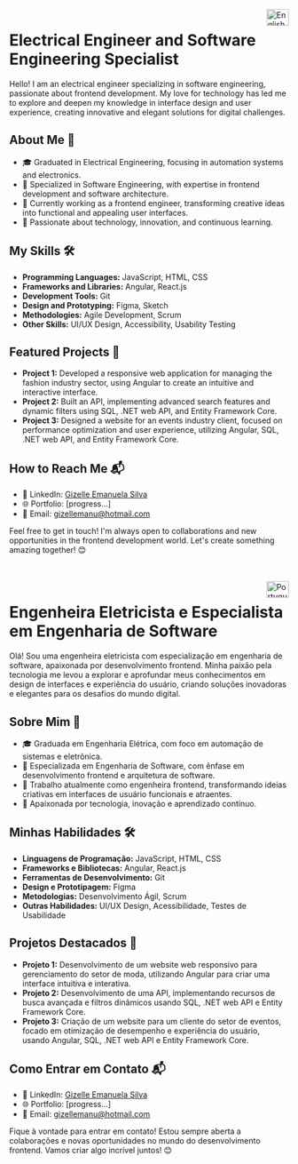 <img align="right" height="30" width="40" src="https://www.svgrepo.com/show/508668/flag-us.svg" alt="English">

# Electrical Engineer and Software Engineering Specialist 
Hello! I am an electrical engineer specializing in software engineering, passionate about frontend development. My love for technology has led me to explore and deepen my knowledge in interface design and user experience, creating innovative and elegant solutions for digital challenges.

## About Me 🚀

- 🎓 Graduated in Electrical Engineering, focusing in automation systems  and electronics.
- 📘 Specialized in Software Engineering, with expertise in frontend development and software architecture.
- 💼 Currently working as a frontend engineer, transforming creative ideas into functional and appealing user interfaces.
- 🌟 Passionate about technology, innovation, and continuous learning.

## My Skills 🛠️

- **Programming Languages:** JavaScript, HTML, CSS
- **Frameworks and Libraries:** Angular,  React.js
- **Development Tools:** Git
- **Design and Prototyping:** Figma, Sketch
- **Methodologies:** Agile Development, Scrum
- **Other Skills:** UI/UX Design, Accessibility, Usability Testing

## Featured Projects 🌟

- **Project 1:** Developed a responsive web application for managing the fashion industry sector, using Angular to create an intuitive and interactive interface.
- **Project 2:** Built an API, implementing advanced search features and dynamic filters using SQL, .NET web API, and Entity Framework Core.
- **Project 3:** Designed a website for an events industry client, focused on performance optimization and user experience, utilizing Angular, SQL, .NET web API, and Entity Framework Core.

## How to Reach Me 📬

- 💼 LinkedIn: [Gizelle Emanuela Silva](https://www.linkedin.com/in/gizelle-emanuela-silva-806384207/)
- 🌐 Portfolio: [progress...]
- 📧 Email: gizellemanu@hotmail.com

Feel free to get in touch! I'm always open to collaborations and new opportunities in the frontend development world. Let's create something amazing together! 😊

<br>
<br>
<img align="right" height="30" width="40" src="https://www.svgrepo.com/show/405433/flag-for-flag-brazil.svg" alt="Portugues">

# Engenheira Eletricista e Especialista em Engenharia de Software
Olá! Sou uma engenheira eletricista com especialização em engenharia de software, apaixonada por desenvolvimento frontend. Minha paixão pela tecnologia me levou a explorar e aprofundar meus conhecimentos em design de interfaces e experiência do usuário, criando soluções inovadoras e elegantes para os desafios do mundo digital.

## Sobre Mim 🚀

- 🎓 Graduada em Engenharia Elétrica, com foco em automação de sistemas e eletrônica.
- 📘 Especializada em Engenharia de Software, com ênfase em desenvolvimento frontend e arquitetura de software.
- 💼 Trabalho atualmente como engenheira frontend, transformando ideias criativas em interfaces de usuário funcionais e atraentes.
- 🌟 Apaixonada por tecnologia, inovação e aprendizado contínuo.

## Minhas Habilidades 🛠️

- **Linguagens de Programação:** JavaScript, HTML, CSS
- **Frameworks e Bibliotecas:** Angular, React.js
- **Ferramentas de Desenvolvimento:** Git
- **Design e Prototipagem:** Figma
- **Metodologias:** Desenvolvimento Ágil, Scrum
- **Outras Habilidades:** UI/UX Design, Acessibilidade, Testes de Usabilidade

## Projetos Destacados 🌟

- **Projeto 1:** Desenvolvimento de um website web responsivo para gerenciamento do setor de moda, utilizando Angular para criar uma interface intuitiva e interativa.
- **Projeto 2:** Desenvolvimento de uma API, implementando recursos de busca avançada e filtros dinâmicos usando SQL, .NET web API e Entity Framework Core.
- **Projeto 3:** Criação de um website para um cliente do setor de eventos, focado em otimização de desempenho e experiência do usuário, usando Angular, SQL, .NET web API e Entity Framework Core.

## Como Entrar em Contato 📬

- 💼 LinkedIn: [Gizelle Emanuela Silva](https://www.linkedin.com/in/gizelle-emanuela-silva-806384207/)
- 🌐 Portfolio: [progress...]
- 📧 Email: gizellemanu@hotmail.com

Fique à vontade para entrar em contato! Estou sempre aberta a colaborações e novas oportunidades no mundo do desenvolvimento frontend. Vamos criar algo incrível juntos! 😊


